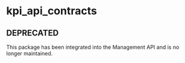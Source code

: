 # kpi_api_contracts

## DEPRECATED 

This package has been integrated into the Management API and is no longer maintained.
